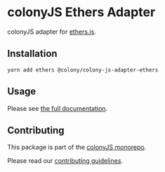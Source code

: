 # colonyJS Ethers Adapter

colonyJS adapter for [ethers.js](https://github.com/ethers-io/ethers.js).

## Installation

```
yarn add ethers @colony/colony-js-adapter-ethers
```

## Usage

Please see [the full documentation](https://joincolony.github.io/colonyjs/components-adapters/).


## Contributing

This package is part of the [colonyJS monorepo](https://github.com/JoinColony/colonyJS).

Please read our [contributing guidelines](https://github.com/JoinColony/colonyJS/blob/master/CONTRIBUTING.md).
